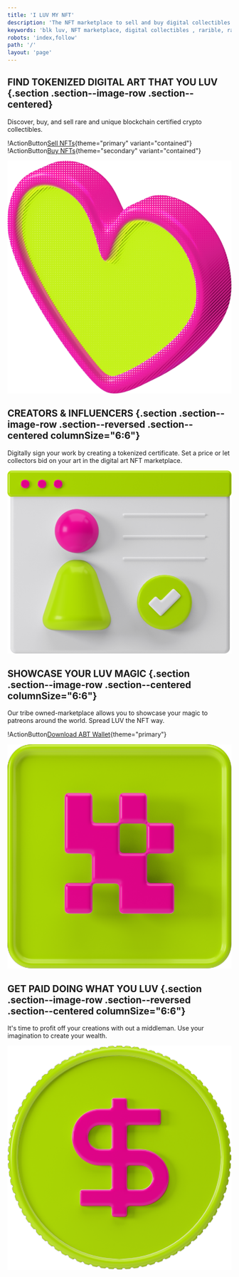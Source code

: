 ```yaml
---
title: 'I LUV MY NFT'
description: 'The NFT marketplace to sell and buy digital collectibles that you LUV'
keywords: 'blk luv, NFT marketplace, digital collectibles , rarible, rari, crypto nft, crypto collectibles'
robots: 'index,follow'
path: '/'
layout: 'page'
---
```


<style>.section { padding: 0; }</style>

## FIND TOKENIZED DIGITAL ART THAT YOU LUV {.section .section--image-row .section--centered}

Discover, buy, and sell rare and unique blockchain certified crypto collectibles.

!ActionButton[Sell NFTs](/en/offers/create){theme="primary" variant="contained"}
!ActionButton[Buy NFTs](/en/offers){theme="secondary" variant="contained"}

![](./images/hero.png)

## CREATORS & INFLUENCERS {.section .section--image-row .section--reversed .section--centered columnSize="6:6"}

 Digitally sign your work by creating a tokenized certificate. Set a price or let collectors bid on your art in the digital art NFT marketplace.

![](./images/discover.png)

## SHOWCASE YOUR LUV MAGIC {.section .section--image-row .section--centered columnSize="6:6"}

Our tribe owned-marketplace allows you to showcase your magic to patreons around the world. Spread LUV the NFT way.

!ActionButton[Download ABT Wallet](https://www.abtwallet.io){theme="primary"}

![](./images/trade.png)

## GET PAID DOING WHAT YOU LUV {.section .section--image-row .section--reversed .section--centered columnSize="6:6"}

It's time to profit off your creations with out a middleman. Use your imagination to create your wealth. 

![](./images/collect.png)
